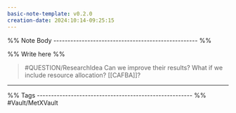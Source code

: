 ```yaml
---
basic-note-template: v0.2.0
creation-date: 2024:10:14-09:25:15
---
```


%% Note Body --------------------------------------------------- %%

%% Write here %%
> #QUESTION/ResearchIdea
> Can we improve their results?
> What if we include resource allocation? [[CAFBA]]?




___

%% Tags ------------------------------------------------------- %%
#Vault/MetXVault 